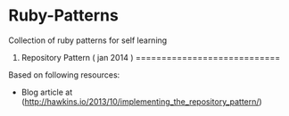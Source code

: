 Ruby-Patterns
=============

Collection of ruby patterns for self learning

1. Repository Pattern ( jan 2014 )
============================

Based on following resources:

* Blog article at (http://hawkins.io/2013/10/implementing_the_repository_pattern/)
